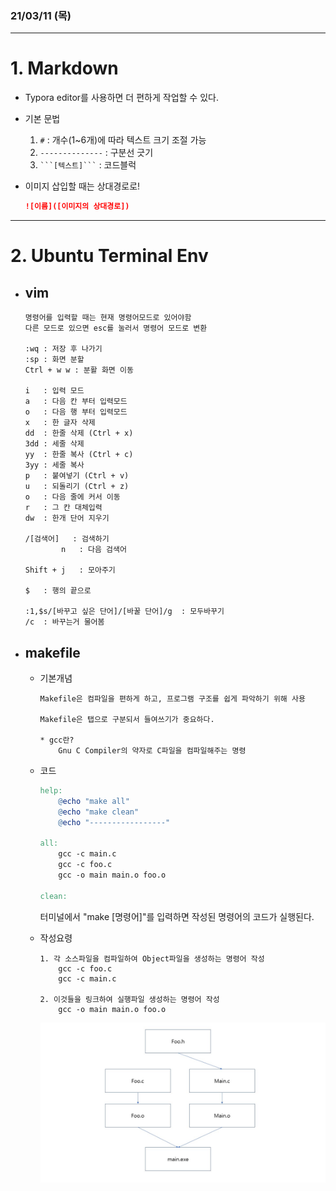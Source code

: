 ### 21/03/11 (목)
------------------------------
# 1. Markdown
- Typora editor를 사용하면 더 편하게 작업할 수 있다.

- 기본 문법
    1. `#` : 개수(1~6개)에 따라 텍스트 크기 조절 가능
    2. `--------------` : 구분선 긋기
    3. ` ```[텍스트]``` ` : 코드블럭
		
- 이미지 삽입할 때는 상대경로로!
    ```Markdown 
    ![이름]([이미지의 상대경로])
    ```
	

----------------------------
# 2. Ubuntu Terminal Env

- ## vim

	```
    명령어를 입력할 때는 현재 명령어모드로 있어야함
    다른 모드로 있으면 esc를 눌러서 명령어 모드로 변환

    :wq	: 저장 후 나가기
    :sp	: 화면 분할
    Ctrl + w w : 분활 화면 이동

    i	: 입력 모드
    a	: 다음 칸 부터 입력모드
    o	: 다음 행 부터 입력모드
    x	: 한 글자 삭제
    dd  : 한줄 삭제 (Ctrl + x)
    3dd : 세줄 삭제
    yy  : 한줄 복사 (Ctrl + c)
    3yy : 세줄 복사
    p   : 붙여넣기 (Ctrl + v)
    u   : 되돌리기 (Ctrl + z)
    o   : 다음 줄에 커서 이동
    r   : 그 칸 대체입력
    dw  : 한개 단어 지우기

    /[검색어]   : 검색하기
            n   : 다음 검색어  

    Shift + j   : 모아주기

    $   : 행의 끝으로

    :1,$s/[바꾸고 싶은 단어]/[바꿀 단어]/g  : 모두바꾸기
    /c  : 바꾸는거 물어봄
    ```

- ## makefile
        
    - 기본개념
        ```
        Makefile은 컴파일을 편하게 하고, 프로그램 구조를 쉽게 파악하기 위해 사용
    
        Makefile은 탭으로 구분되서 들여쓰기가 중요하다.

        * gcc란?
            Gnu C Compiler의 약자로 C파일을 컴파일해주는 명령
        ```

    - 코드
        ```Makefile
        help:
            @echo "make all"
            @echo "make clean"
            @echo "-----------------"

        all:
            gcc -c main.c
            gcc -c foo.c
            gcc -o main main.o foo.o

        clean:
        ```

        터미널에서 "make [명령어]"를 입력하면 작성된 명령어의 코드가 실행된다.

    - 작성요령
        ```
        1. 각 소스파일을 컴파일하여 Object파일을 생성하는 명령어 작성
            gcc -c foo.c
            gcc -c main.c

        2. 이것들을 링크하여 실행파일 생성하는 명령어 작성
            gcc -o main main.o foo.o
        ```


        ![파일 구조](./Image/구조.JPG)
		



